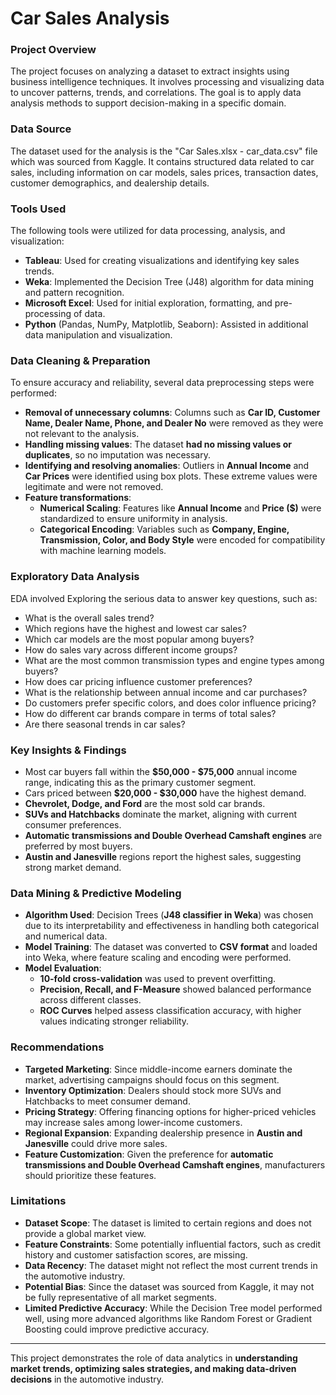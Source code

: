 # Car Sales Analysis

### Project Overview
The project focuses on analyzing a dataset to extract insights using business intelligence techniques. It involves processing and visualizing data to uncover patterns, trends, and correlations. The goal is to apply data analysis methods to support decision-making in a specific domain.

### Data Source
The dataset used for the analysis is the "Car Sales.xlsx - car_data.csv" file which was sourced from Kaggle. It contains structured data related to car sales, including information on car models, sales prices, transaction dates, customer demographics, and dealership details. 

### Tools Used
The following tools were utilized for data processing, analysis, and visualization:
- **Tableau**: Used for creating visualizations and identifying key sales trends.
- **Weka**: Implemented the Decision Tree (J48) algorithm for data mining and pattern recognition.
- **Microsoft Excel**: Used for initial exploration, formatting, and pre-processing of data.
- **Python** (Pandas, NumPy, Matplotlib, Seaborn): Assisted in additional data manipulation and visualization.

### Data Cleaning & Preparation
To ensure accuracy and reliability, several data preprocessing steps were performed:
- **Removal of unnecessary columns**: Columns such as **Car ID, Customer Name, Dealer Name, Phone, and Dealer No** were removed as they were not relevant to the analysis.
- **Handling missing values**: The dataset **had no missing values or duplicates**, so no imputation was necessary.
- **Identifying and resolving anomalies**: Outliers in **Annual Income** and **Car Prices** were identified using box plots. These extreme values were legitimate and were not removed.
- **Feature transformations**:
  - **Numerical Scaling**: Features like **Annual Income** and **Price ($)** were standardized to ensure uniformity in analysis.
  - **Categorical Encoding**: Variables such as **Company, Engine, Transmission, Color, and Body Style** were encoded for compatibility with machine learning models.
 
### Exploratory Data Analysis

EDA involved Exploring the serious data to answer key questions, such as:
- What is the overall sales trend?
- Which regions have the highest and lowest car sales?
- Which car models are the most popular among buyers?
- How do sales vary across different income groups?
- What are the most common transmission types and engine types among buyers?
- How does car pricing influence customer preferences?
- What is the relationship between annual income and car purchases?
- Do customers prefer specific colors, and does color influence pricing?
- How do different car brands compare in terms of total sales?
- Are there seasonal trends in car sales?

### Key Insights & Findings
- Most car buyers fall within the **$50,000 - $75,000** annual income range, indicating this as the primary customer segment.
- Cars priced between **$20,000 - $30,000** have the highest demand.
- **Chevrolet, Dodge, and Ford** are the most sold car brands.
- **SUVs and Hatchbacks** dominate the market, aligning with current consumer preferences.
- **Automatic transmissions and Double Overhead Camshaft engines** are preferred by most buyers.
- **Austin and Janesville** regions report the highest sales, suggesting strong market demand.

### Data Mining & Predictive Modeling
- **Algorithm Used**: Decision Trees (**J48 classifier in Weka**) was chosen due to its interpretability and effectiveness in handling both categorical and numerical data.
- **Model Training**: The dataset was converted to **CSV format** and loaded into Weka, where feature scaling and encoding were performed.
- **Model Evaluation**: 
  - **10-fold cross-validation** was used to prevent overfitting.
  - **Precision, Recall, and F-Measure** showed balanced performance across different classes.
  - **ROC Curves** helped assess classification accuracy, with higher values indicating stronger reliability.

### Recommendations
- **Targeted Marketing**: Since middle-income earners dominate the market, advertising campaigns should focus on this segment.
- **Inventory Optimization**: Dealers should stock more SUVs and Hatchbacks to meet consumer demand.
- **Pricing Strategy**: Offering financing options for higher-priced vehicles may increase sales among lower-income customers.
- **Regional Expansion**: Expanding dealership presence in **Austin and Janesville** could drive more sales.
- **Feature Customization**: Given the preference for **automatic transmissions and Double Overhead Camshaft engines**, manufacturers should prioritize these features.

### Limitations
- **Dataset Scope**: The dataset is limited to certain regions and does not provide a global market view.
- **Feature Constraints**: Some potentially influential factors, such as credit history and customer satisfaction scores, are missing.
- **Data Recency**: The dataset might not reflect the most current trends in the automotive industry.
- **Potential Bias**: Since the dataset was sourced from Kaggle, it may not be fully representative of all market segments.
- **Limited Predictive Accuracy**: While the Decision Tree model performed well, using more advanced algorithms like Random Forest or Gradient Boosting could improve predictive accuracy.

---
This project demonstrates the role of data analytics in **understanding market trends, optimizing sales strategies, and making data-driven decisions** in the automotive industry.

